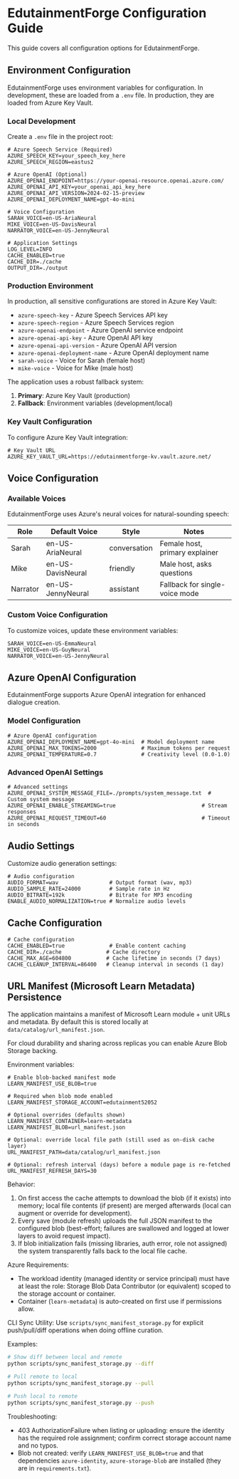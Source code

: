 # EdutainmentForge Configuration Guide

This guide covers all configuration options for EdutainmentForge.

## Environment Configuration

EdutainmentForge uses environment variables for configuration. In development, these are loaded from a `.env` file. In production, they are loaded from Azure Key Vault.

### Local Development

Create a `.env` file in the project root:

```env
# Azure Speech Service (Required)
AZURE_SPEECH_KEY=your_speech_key_here
AZURE_SPEECH_REGION=eastus2

# Azure OpenAI (Optional)
AZURE_OPENAI_ENDPOINT=https://your-openai-resource.openai.azure.com/
AZURE_OPENAI_API_KEY=your_openai_api_key_here
AZURE_OPENAI_API_VERSION=2024-02-15-preview
AZURE_OPENAI_DEPLOYMENT_NAME=gpt-4o-mini

# Voice Configuration
SARAH_VOICE=en-US-AriaNeural
MIKE_VOICE=en-US-DavisNeural
NARRATOR_VOICE=en-US-JennyNeural

# Application Settings
LOG_LEVEL=INFO
CACHE_ENABLED=true
CACHE_DIR=./cache
OUTPUT_DIR=./output
```

### Production Environment

In production, all sensitive configurations are stored in Azure Key Vault:

- `azure-speech-key` - Azure Speech Services API key
- `azure-speech-region` - Azure Speech Services region
- `azure-openai-endpoint` - Azure OpenAI service endpoint
- `azure-openai-api-key` - Azure OpenAI API key
- `azure-openai-api-version` - Azure OpenAI API version
- `azure-openai-deployment-name` - Azure OpenAI deployment name
- `sarah-voice` - Voice for Sarah (female host)
- `mike-voice` - Voice for Mike (male host)

The application uses a robust fallback system:
1. **Primary**: Azure Key Vault (production)
2. **Fallback**: Environment variables (development/local)

### Key Vault Configuration

To configure Azure Key Vault integration:

```env
# Key Vault URL
AZURE_KEY_VAULT_URL=https://edutainmentforge-kv.vault.azure.net/
```

## Voice Configuration

### Available Voices

EdutainmentForge uses Azure's neural voices for natural-sounding speech:

| Role    | Default Voice      | Style        | Notes                              |
|---------|-------------------|--------------|-----------------------------------|
| Sarah   | en-US-AriaNeural  | conversation | Female host, primary explainer    |
| Mike    | en-US-DavisNeural | friendly     | Male host, asks questions         |
| Narrator| en-US-JennyNeural | assistant    | Fallback for single-voice mode    |

### Custom Voice Configuration

To customize voices, update these environment variables:

```env
SARAH_VOICE=en-US-EmmaNeural
MIKE_VOICE=en-US-GuyNeural
NARRATOR_VOICE=en-US-JennyNeural
```

## Azure OpenAI Configuration

EdutainmentForge supports Azure OpenAI integration for enhanced dialogue creation.

### Model Configuration

```env
# Azure OpenAI configuration
AZURE_OPENAI_DEPLOYMENT_NAME=gpt-4o-mini  # Model deployment name
AZURE_OPENAI_MAX_TOKENS=2000              # Maximum tokens per request
AZURE_OPENAI_TEMPERATURE=0.7              # Creativity level (0.0-1.0)
```

### Advanced OpenAI Settings

```env
# Advanced settings
AZURE_OPENAI_SYSTEM_MESSAGE_FILE=./prompts/system_message.txt  # Custom system message
AZURE_OPENAI_ENABLE_STREAMING=true                           # Stream responses
AZURE_OPENAI_REQUEST_TIMEOUT=60                              # Timeout in seconds
```

## Audio Settings

Customize audio generation settings:

```env
# Audio configuration
AUDIO_FORMAT=wav                # Output format (wav, mp3)
AUDIO_SAMPLE_RATE=24000         # Sample rate in Hz
AUDIO_BITRATE=192k              # Bitrate for MP3 encoding
ENABLE_AUDIO_NORMALIZATION=true # Normalize audio levels
```

## Cache Configuration

```env
# Cache configuration
CACHE_ENABLED=true              # Enable content caching
CACHE_DIR=./cache              # Cache directory
CACHE_MAX_AGE=604800           # Cache lifetime in seconds (7 days)
CACHE_CLEANUP_INTERVAL=86400   # Cleanup interval in seconds (1 day)
```

## URL Manifest (Microsoft Learn Metadata) Persistence

The application maintains a manifest of Microsoft Learn module + unit URLs and metadata. By default this is stored locally at `data/catalog/url_manifest.json`.

For cloud durability and sharing across replicas you can enable Azure Blob Storage backing.

Environment variables:

```env
# Enable blob-backed manifest mode
LEARN_MANIFEST_USE_BLOB=true

# Required when blob mode enabled
LEARN_MANIFEST_STORAGE_ACCOUNT=edutainment52052

# Optional overrides (defaults shown)
LEARN_MANIFEST_CONTAINER=learn-metadata
LEARN_MANIFEST_BLOB=url_manifest.json

# Optional: override local file path (still used as on-disk cache layer)
URL_MANIFEST_PATH=data/catalog/url_manifest.json

# Optional: refresh interval (days) before a module page is re-fetched
URL_MANIFEST_REFRESH_DAYS=30
```

Behavior:
1. On first access the cache attempts to download the blob (if it exists) into memory; local file contents (if present) are merged afterwards (local can augment or override for development).
2. Every save (module refresh) uploads the full JSON manifest to the configured blob (best-effort; failures are swallowed and logged at lower layers to avoid request impact).
3. If blob initialization fails (missing libraries, auth error, role not assigned) the system transparently falls back to the local file cache.

Azure Requirements:
- The workload identity (managed identity or service principal) must have at least the role: Storage Blob Data Contributor (or equivalent) scoped to the storage account or container.
- Container (`learn-metadata`) is auto-created on first use if permissions allow.

CLI Sync Utility:
Use `scripts/sync_manifest_storage.py` for explicit push/pull/diff operations when doing offline curation.

Examples:
```bash
# Show diff between local and remote
python scripts/sync_manifest_storage.py --diff

# Pull remote to local
python scripts/sync_manifest_storage.py --pull

# Push local to remote
python scripts/sync_manifest_storage.py --push
```

Troubleshooting:
- 403 AuthorizationFailure when listing or uploading: ensure the identity has the required role assignment; confirm correct storage account name and no typos.
- Blob not created: verify `LEARN_MANIFEST_USE_BLOB=true` and that dependencies `azure-identity`, `azure-storage-blob` are installed (they are in `requirements.txt`).
